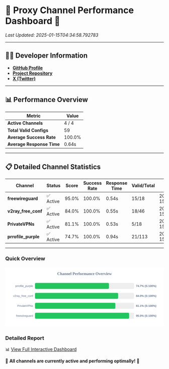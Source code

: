 # 🌟 Proxy Channel Performance Dashboard 🌟

_Last Updated: 2025-01-15T04:34:58.792783_

---

## 👩‍💻 Developer Information

- **[GitHub Profile](https://github.com/4n0nymou3)**  
- **[Project Repository](https://github.com/4n0nymou3/multi-proxy-config-fetcher)**  
- **[X (Twitter)](https://x.com/4n0nymou3)**  

---

## 📊 Performance Overview

| Metric                | Value       |
|-----------------------|-------------|
| **Active Channels**   | 4 / 4       |
| **Total Valid Configs** | 59          |
| **Average Success Rate** | 100.0%      |
| **Average Response Time** | 0.64s       |

---

## 📋 Detailed Channel Statistics

| Channel          | Status     | Score  | Success Rate | Response Time | Valid/Total | Last Success               |
|------------------|------------|--------|--------------|---------------|-------------|----------------------------|
| **freewireguard**  | ✅ Active  | 95.0%  | 100.0% | 0.54s         | 15/18       | 2025-01-15T04:34:58.790747 |
| **v2ray_free_conf**  | ✅ Active  | 84.0%  | 100.0% | 0.55s         | 18/46       | 2025-01-15T04:34:57.648022 |
| **PrivateVPNs**  | ✅ Active  | 81.1%  | 100.0% | 0.53s         | 5/18       | 2025-01-15T04:34:58.218903 |
| **prrofile_purple**  | ✅ Active  | 74.7%  | 100.0% | 0.94s         | 21/113       | 2025-01-15T04:34:57.060281 |

---

### Quick Overview
<div align="center">
  <a href="https://raw.githubusercontent.com/nullluser/NullRepo/refs/heads/main/assets/channel_stats_chart.svg">
    <img src="https://raw.githubusercontent.com/nullluser/NullRepo/refs/heads/main/assets/channel_stats_chart.svg" alt="Source Performance Statistics" width="800">
  </a>
</div>

### Detailed Report
📊 [View Full Interactive Dashboard](https://htmlpreview.github.io/?https://github.com/nullluser/NullRepo/blob/main/assets/performance_report.html)

🎉 **All channels are currently active and performing optimally!** 🎉
